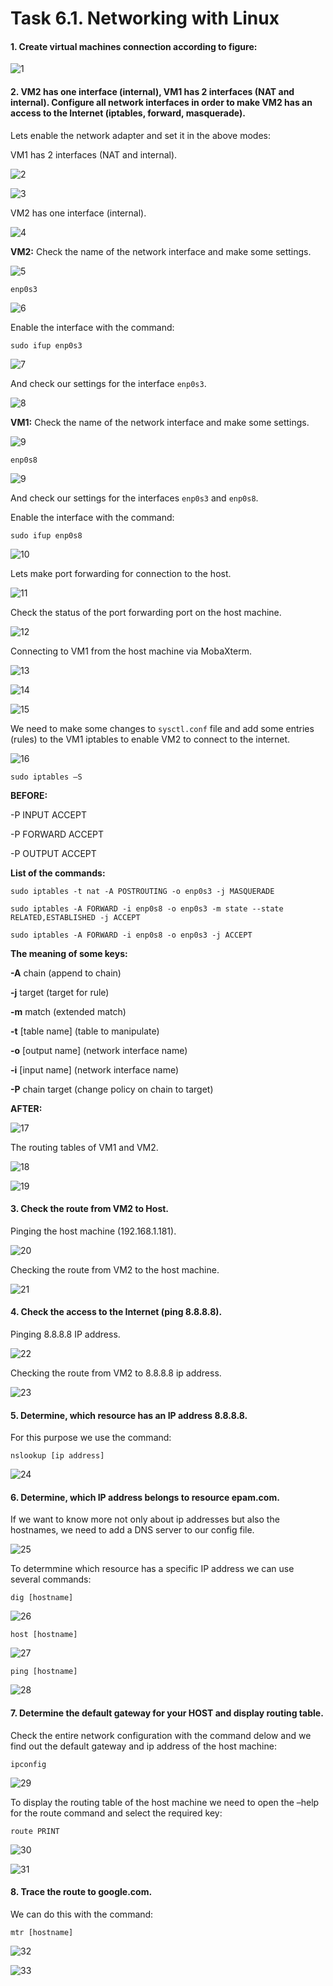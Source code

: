 # Task 6.1. Networking with Linux
#### 1. Create virtual machines connection according to figure:

![1](screenshots/1.png)

#### 2. VM2 has one interface (internal), VM1 has 2 interfaces (NAT and internal). Configure all network interfaces in order to make VM2 has an access to the Internet (iptables, forward, masquerade).  

Lets enable the network adapter and set it in the above modes:  

VM1 has 2 interfaces (NAT and internal).

![2](screenshots/2.png)  

![3](screenshots/3.png)

VM2 has one interface (internal).  

![4](screenshots/4.png)

**VM2:** Check the name of the network interface and make some settings.  

![5](screenshots/5.png) 

```enp0s3```

![6](screenshots/6.png)  

Enable the interface with the command:  

```sudo ifup enp0s3```

![7](screenshots/7.png)  

And check our settings for the interface ```enp0s3```.  

![8](screenshots/8.png)  

**VM1:** Check the name of the network interface and make some settings.  

![9](screenshots/9.png) 

```enp0s8```

![9](screenshots/9(1).png)    

And check our settings for the interfaces ```enp0s3``` and ```enp0s8```.

Enable the interface with the command:  

```sudo ifup enp0s8```

![10](screenshots/10.png)  

Lets make port forwarding for connection to the host.  

![11](screenshots/11.png)  

Check the status of the port forwarding port on the host machine.

![12](screenshots/12.png)  

Connecting to VM1 from the host machine via MobaXterm.

![13](screenshots/13.png)  

![14](screenshots/14.png)  

![15](screenshots/15.png)  

We need to make some changes to ```sysctl.conf``` file and add some entries (rules) to the VM1 iptables to enable VM2 to connect to the internet.

![16](screenshots/16.png)

```sudo iptables –S``` 

**BEFORE:**

-P INPUT ACCEPT  

-P FORWARD ACCEPT  

-P OUTPUT ACCEPT    


**List of the commands:**

```sudo iptables -t nat -A POSTROUTING -o enp0s3 -j MASQUERADE```  

```sudo iptables -A FORWARD -i enp0s8 -o enp0s3 -m state --state RELATED,ESTABLISHED -j ACCEPT```  

```sudo iptables -A FORWARD -i enp0s8 -o enp0s3 -j ACCEPT```


**The meaning of some keys:**  

**-A** chain		 (append to chain)

**-j** target		 (target for rule)  

**-m** match		 (extended match)  

**-t** [table name]	 (table to manipulate)  

**-o** [output name]	  (network interface name)  

**-i** [input name]	 (network interface name)  

**-P** chain target	 (change policy on chain to target)


**AFTER:**

![17](screenshots/17.png)

The routing tables of VM1 and VM2.

![18](screenshots/18.png)  

![19](screenshots/19.png)

#### 3. Check the route from VM2 to Host.

Pinging the host machine (192.168.1.181).

![20](screenshots/20.png)

Checking the route from VM2 to the host machine.

![21](screenshots/21.png)

#### 4. Check the access to the Internet (ping 8.8.8.8).

Pinging 8.8.8.8 IP address. 

![22](screenshots/22.png)

Checking the route from VM2 to 8.8.8.8 ip address.

![23](screenshots/23.png)

#### 5. Determine, which resource has an IP address 8.8.8.8.  

For this purpose we use the command:  

```nslookup [ip address]```

![24](screenshots/24.png)


#### 6. Determine, which IP address belongs to resource epam.com.  

If we want to know more not only about ip addresses but also the hostnames, we need to add a DNS server to our config file.  

![25](screenshots/25.png)

To determmine which resource has a specific IP address we can use several commands:

```dig [hostname]```  

![26](screenshots/26.png)

```host [hostname]```

![27](screenshots/27.png)

```ping [hostname]```

![28](screenshots/28.png)

#### 7. Determine the default gateway for your HOST and display routing table.  

Check the entire network configuration with the command delow and we find out the default gateway and ip address of the host machine:

```ipconfig```

![29](screenshots/29.png)

To display the routing table of the host machine we need to open the –help for the route command and select the required key:

```route PRINT```

![30](screenshots/30.png)  

![31](screenshots/31.png)

#### 8. Trace the route to google.com.  

We can do this with the command:  

```mtr [hostname]```  

![32](screenshots/32.png)  

![33](screenshots/33.png)

